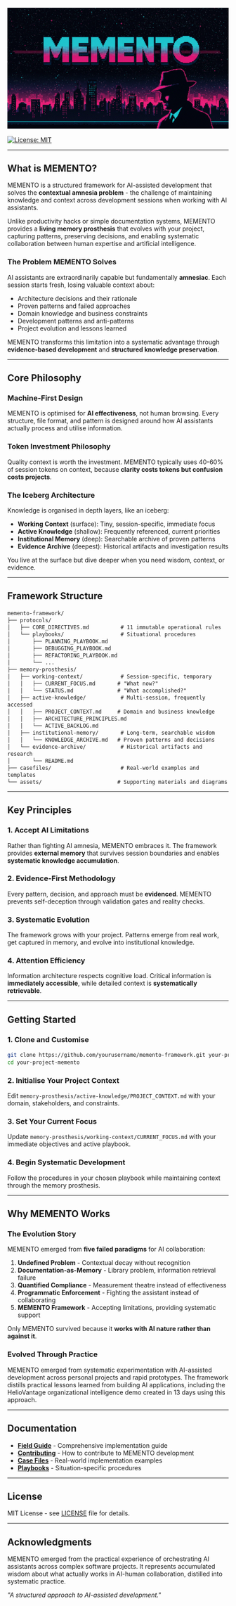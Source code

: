 ![MEMENTO](assets/memento-logo.png)

[![License: MIT](https://img.shields.io/badge/License-MIT-yellow.svg)](https://opensource.org/licenses/MIT)

---

## What is MEMENTO?

MEMENTO is a structured framework for AI-assisted development that solves the **contextual amnesia problem** - the challenge of maintaining knowledge and context across development sessions when working with AI assistants.

Unlike productivity hacks or simple documentation systems, MEMENTO provides a **living memory prosthesis** that evolves with your project, capturing patterns, preserving decisions, and enabling systematic collaboration between human expertise and artificial intelligence.

### The Problem MEMENTO Solves

AI assistants are extraordinarily capable but fundamentally **amnesiac**. Each session starts fresh, losing valuable context about:
- Architecture decisions and their rationale
- Proven patterns and failed approaches  
- Domain knowledge and business constraints
- Development patterns and anti-patterns
- Project evolution and lessons learned

MEMENTO transforms this limitation into a systematic advantage through **evidence-based development** and **structured knowledge preservation**.

---

## Core Philosophy

### Machine-First Design
MEMENTO is optimised for **AI effectiveness**, not human browsing. Every structure, file format, and pattern is designed around how AI assistants actually process and utilise information.

### Token Investment Philosophy
Quality context is worth the investment. MEMENTO typically uses 40-60% of session tokens on context, because **clarity costs tokens but confusion costs projects**.

### The Iceberg Architecture
Knowledge is organised in depth layers, like an iceberg:

- **Working Context** (surface): Tiny, session-specific, immediate focus
- **Active Knowledge** (shallow): Frequently referenced, current priorities  
- **Institutional Memory** (deep): Searchable archive of proven patterns
- **Evidence Archive** (deepest): Historical artifacts and investigation results

You live at the surface but dive deeper when you need wisdom, context, or evidence.

---

## Framework Structure

```
memento-framework/
├── protocols/
│   ├── CORE_DIRECTIVES.md          # 11 immutable operational rules
│   └── playbooks/                  # Situational procedures
│       ├── PLANNING_PLAYBOOK.md
│       ├── DEBUGGING_PLAYBOOK.md
│       ├── REFACTORING_PLAYBOOK.md
│       └── ...
├── memory-prosthesis/
│   ├── working-context/            # Session-specific, temporary
│   │   ├── CURRENT_FOCUS.md       # "What now?"
│   │   └── STATUS.md              # "What accomplished?"
│   ├── active-knowledge/           # Multi-session, frequently accessed
│   │   ├── PROJECT_CONTEXT.md     # Domain and business knowledge
│   │   ├── ARCHITECTURE_PRINCIPLES.md
│   │   └── ACTIVE_BACKLOG.md
│   ├── institutional-memory/       # Long-term, searchable wisdom
│   │   └── KNOWLEDGE_ARCHIVE.md   # Proven patterns and decisions
│   └── evidence-archive/           # Historical artifacts and research
│       └── README.md
├── casefiles/                      # Real-world examples and templates
└── assets/                        # Supporting materials and diagrams
```

---

## Key Principles

### 1. Accept AI Limitations
Rather than fighting AI amnesia, MEMENTO embraces it. The framework provides **external memory** that survives session boundaries and enables **systematic knowledge accumulation**.

### 2. Evidence-First Methodology  
Every pattern, decision, and approach must be **evidenced**. MEMENTO prevents self-deception through validation gates and reality checks.

### 3. Systematic Evolution
The framework grows with your project. Patterns emerge from real work, get captured in memory, and evolve into institutional knowledge.

### 4. Attention Efficiency
Information architecture respects cognitive load. Critical information is **immediately accessible**, while detailed context is **systematically retrievable**.

---

## Getting Started

### 1. Clone and Customise
```bash
git clone https://github.com/yourusername/memento-framework.git your-project-memento
cd your-project-memento
```

### 2. Initialise Your Project Context
Edit `memory-prosthesis/active-knowledge/PROJECT_CONTEXT.md` with your domain, stakeholders, and constraints.

### 3. Set Your Current Focus
Update `memory-prosthesis/working-context/CURRENT_FOCUS.md` with your immediate objectives and active playbook.

### 4. Begin Systematic Development
Follow the procedures in your chosen playbook while maintaining context through the memory prosthesis.

---

## Why MEMENTO Works

### The Evolution Story
MEMENTO emerged from **five failed paradigms** for AI collaboration:

1. **Undefined Problem** - Contextual decay without recognition
2. **Documentation-as-Memory** - Library problem, information retrieval failure  
3. **Quantified Compliance** - Measurement theatre instead of effectiveness
4. **Programmatic Enforcement** - Fighting the assistant instead of collaborating
5. **MEMENTO Framework** - Accepting limitations, providing systematic support

Only MEMENTO survived because it **works with AI nature rather than against it**.

### Evolved Through Practice
MEMENTO emerged from systematic experimentation with AI-assisted development across personal projects and rapid prototypes. The framework distills practical lessons learned from building AI applications, including the HelioVantage organizational intelligence demo created in 13 days using this approach.

---

## Documentation

- **[Field Guide](FIELD_GUIDE_NOTES.md)** - Comprehensive implementation guide
- **[Contributing](CONTRIBUTING.md)** - How to contribute to MEMENTO development
- **[Case Files](casefiles/)** - Real-world implementation examples
- **[Playbooks](protocols/playbooks/)** - Situation-specific procedures

---

## License

MIT License - see [LICENSE](LICENSE) file for details.

---

## Acknowledgments

MEMENTO emerged from the practical experience of orchestrating AI assistants across complex software projects. It represents accumulated wisdom about what actually works in AI-human collaboration, distilled into systematic practice.

*"A structured approach to AI-assisted development."*